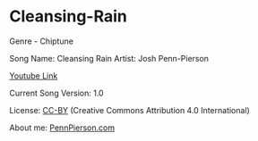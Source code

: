 # Cleansing-Rain
Genre - Chiptune

Song Name: Cleansing Rain
Artist: Josh Penn-Pierson

[Youtube Link](https://www.youtube.com/watch?v=Yvn_uAgWINU&index=33&list=PLye9mcKwe2zy3KW8uK_3F7HVMjJjdqSqU)

Current Song Version: 1.0

License: [CC-BY](http://creativecommons.org/licenses/by/4.0/) (Creative Commons Attribution 4.0 International)

About me: [PennPierson.com](http://pennpierson.com/)